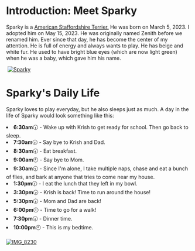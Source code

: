 <html>
  <h1>
    Introduction: Meet Sparky
  </h1>
  <p>
    Sparky is a <a href="https://www.akc.org/dog-breeds/american-staffordshire-terrier/">American Staffordshire Terrier.</a> He was born on March 5, 2023. I adopted him on May 15, 2023. He was originally named Zenith before we renamed him. Ever since that day, he has become the center of my attention. He is full of energy and always wants to play. He has beige and white fur. He used to have bright blue eyes (which are now light green) when he was a baby, which gave him his name.
  </p>
   <img>
  <a href="https://imgbb.com/"><img src="https://i.ibb.co/cCn7w2c/Sparky.jpg" alt="Sparky" border="0"></a>
  <h1>
    Sparky's Daily Life
  </h1>
    <P>
      Sparky loves to play everyday, but he also sleeps just as much. A day in the life of Sparky would look something like this:
    </P>
    <li>
      <b>6:30am</b>🕡 - Wake up with Krish to get ready for school. Then go back to sleep.
    </li>
      <li>
      <b>7:30am</b>🕢 - Say bye to Krish and Dad.
    </li>
  <li>
    <b>8:30am</b>🕣 - Eat breakfast.
  </li>
  <li>
    <b>9:00am</b>🕘 - Say bye to Mom. 
    <li>
      <b>9:30am</b>🕤 - Since I'm alone, I take multiple naps, chase and eat a bunch of flies, and bark at anyone that tries to come near my house.
  </li>
  <li>
    <b>1:30pm</b>🕜 - I eat the lunch that they left in my bowl.
  <li>
    <b>3:30pm</b>🕞 - Krish is back! Time to run around the house! 
  </li>
  <li>
      <b>5:30pm</b>🕠 - Mom and Dad are back!
  </li>
  <li>
    <b>6:00pm</b>🕕 - Time to go for a walk!
  </li>
  <li>
    <b>7:30pm</b>🕢 - Dinner time.
  </li>
  <li>
    <b>10:00pm</b>🕙 - This is my bedtime.
  </li>
  <br>
<a href="https://imgbb.com/"><img src="https://i.ibb.co/RN2VXyc/IMG-8230.jpg" alt="IMG_8230" border="0"></a>
</html>
